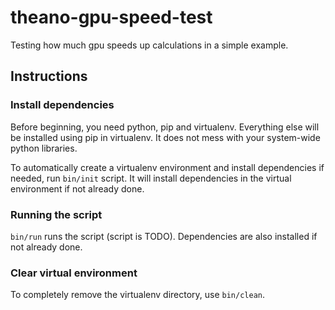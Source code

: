 # theano-gpu-speed-test
Testing how much gpu speeds up calculations in a simple example.

## Instructions

### Install dependencies

Before beginning, you need python, pip and virtualenv. Everything else will be installed using pip in virtualenv. It does not mess with your system-wide python libraries.

To automatically create a virtualenv environment and install dependencies if needed, run `bin/init` script. It will install dependencies in the virtual environment if not already done.

### Running the script

`bin/run` runs the script (script is TODO). Dependencies are also installed if not already done.

### Clear virtual environment

To completely remove the virtualenv directory, use `bin/clean`.

